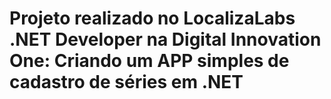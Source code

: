 
# Projeto realizado no LocalizaLabs .NET Developer na Digital Innovation One: Criando um APP simples de cadastro de séries em .NET
